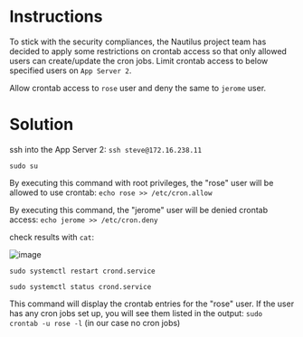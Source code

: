 # Instructions

To stick with the security compliances, the Nautilus project team has decided to apply some restrictions on crontab access so that only allowed users can create/update the cron jobs. Limit crontab access to below specified users on `App Server 2`.

Allow crontab access to `rose` user and deny the same to `jerome` user.

# Solution

ssh into the App Server 2: `ssh steve@172.16.238.11`

`sudo su`

By executing this command with root privileges, the "rose" user will be allowed to use crontab: `echo rose >> /etc/cron.allow`

By executing this command, the "jerome" user will be denied crontab access: `echo jerome >> /etc/cron.deny`

check results with `cat`:

![image](https://github.com/janaom/KodeKloud-Engineer-2.0/assets/83917694/32f37cf3-d019-4111-8cf8-4dc57ec68e14)

`sudo systemctl restart crond.service`

`sudo systemctl status crond.service`

This command will display the crontab entries for the "rose" user. If the user has any cron jobs set up, you will see them listed in the output: `sudo crontab -u rose -l` (in our case no cron jobs)

